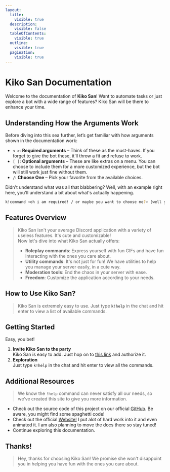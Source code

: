 ```yaml
---
layout:
  title:
    visible: true
  description:
    visible: false
  tableOfContents:
    visible: true
  outline:
    visible: true
  pagination:
    visible: true
---
```


# Kiko San Documentation

Welcome to the documentation of **Kiko San**! Want to automate tasks or just explore a bot with a wide range of features? Kiko San will be there to enhance your time.

## Understanding How the Arguments Work

Before diving into this sea further, let’s get familiar with how arguments shown in the documentation work:

* `< >`: **Required arguments** – Think of these as the must-haves. If you forget to give the bot these, it'll throw a fit and refuse to work.
* `[ ]`: **Optional arguments** – These are like extras on a menu. You can choose to include them for a more customized experience, but the bot will still work just fine without them.
* `/`: **Choose One** – Pick your favorite from the available choices.

Didn't understand what was all that blabbering? Well, with an example right here, you'll understand a bit about what's actually happening.

```bash
k!command <oh i am required! / or maybe you want to choose me?> [well you can skip me if you want]
```

## Features Overview

> Kiko San isn't your average Discord application with a variety of useless features. It's cute and customizable!\
> Now let's dive into what Kiko San actually offers:
>
> * **Roleplay commands**: Express yourself with fun GIFs and have fun interacting with the ones you care about.
> * **Utility commands**: It's not just for fun! We have utilities to help you manage your server easily, in a cute way.
> * **Moderation tools**: End the chaos in your server with ease.
> * **Freedom**: Customize the application according to your needs.

## How to Use Kiko San?

> Kiko San is extremely easy to use. Just type **`k!help`** in the chat and hit enter to view a list of available commands.

## Getting Started

Easy, you bet!

1. **Invite Kiko San to the party**\
   Kiko San is easy to add. Just hop on to [this link](https://discord.com/api/oauth2/authorize?client_id=1288827343581872259\&scope=applications.commands+bot\&permissions=8) and authorize it.
2. **Exploration**\
   Just type `k!help` in the chat and hit enter to view all the commands.

## Additional Resources

> We know the `!help` command can never satisfy all our needs, so we’ve created this site to give you more information.

* Check out the source code of this project on our official [GitHub](https://github.com/Kiko-Labs/Kiko-San). Be aware, you might find some spaghetti code!
* Check out the official [Website!](https://kikosan.zack911.xyz) I put alot of hard work into it and even animated it. I am also planning to move the docs there so stay tuned!
* Continue exploring this documentation.

## Thanks!

> Hey, thanks for choosing Kiko San! We promise she won't disappoint you in helping you have fun with the ones you care about.
